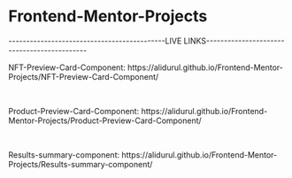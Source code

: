 # Frontend-Mentor-Projects

--------------------------------------------LIVE LINKS--------------------------------------------
<br>
<p> NFT-Preview-Card-Component: https://alidurul.github.io/Frontend-Mentor-Projects/NFT-Preview-Card-Component/ </p>
<br>
<p> Product-Preview-Card-Component: https://alidurul.github.io/Frontend-Mentor-Projects/Product-Preview-Card-Component/ </p>
<br>
<p> Results-summary-component: https://alidurul.github.io/Frontend-Mentor-Projects/Results-summary-component/ </p>




